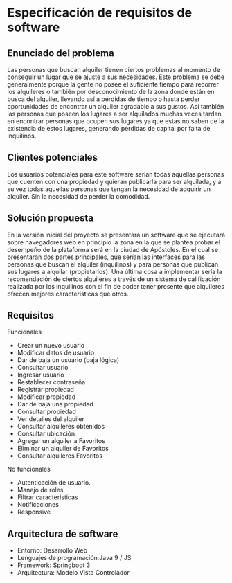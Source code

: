 # Especificación de requisitos de software

## Enunciado del problema

Las personas que buscan alquiler tienen ciertos problemas al momento de conseguir un lugar que se ajuste a sus necesidades. Este problema se debe generalmente porque la gente no posee el suficiente tiempo para recorrer los alquileres o también por desconocimiento de la zona donde están en busca del alquiler, llevando así a pérdidas de tiempo o hasta perder oportunidades de encontrar un alquiler agradable a sus gustos.
Así también las personas que poseen los lugares a ser alquilados muchas veces tardan en encontrar personas que ocupen sus lugares ya que estas no saben de la existencia de estos lugares, generando pérdidas de capital por falta de inquilinos.


## Clientes potenciales

Los usuarios potenciales para este software serian todas aquellas personas que cuenten con una propiedad y quieran publicarla para ser alquilada, y a su vez todas aquellas personas que tengan la necesidad de adquirir un alquiler.
Sin la necesidad de perder la comodidad.

## Solución propuesta 

En la versión inicial del proyecto se presentará un software que se ejecutará sobre navegadores web en principio la zona en la que se plantea probar el desempeño de la plataforma será en la ciudad de Apóstoles.
En el cual se presentarán dos partes principales, que serían las interfaces para las personas que buscan el alquiler (inquilinos) y para personas que publican sus lugares a alquilar (propietarios).
Una última cosa a implementar sería la recomendación de ciertos alquileres a través de un sistema de calificación realizada por los inquilinos con el fin de poder tener presente que alquileres ofrecen mejores características que otros.

## Requisitos

Funcionales

- Crear un nuevo usuario
- Modificar datos de usuario
- Dar de baja un usuario (baja lógica)
- Consultar usuario
- Ingresar usuario
- Restablecer contraseña
- Registrar propiedad
- Modificar propiedad
- Dar de baja una propiedad
- Consultar propiedad
- Ver detalles del alquiler
- Consultar alquileres obtenidos
- Consultar ubicación
- Agregar un alquiler a Favoritos
- Eliminar un alquiler de Favoritos
- Consultar alquileres Favoritos

No funcionales

- Autenticación de usuario. 
- Manejo de roles
- Filtrar caracteristicas
- Notificaciones
- Responsive

## Arquitectura de software

- Entorno: Desarrollo Web
- Lenguajes de programación:Java 9 / JS
- Framework: Springboot 3
- Arquitectura: Modelo Vista Controlador



